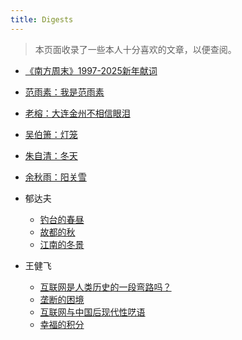 ```yaml
---
title: Digests
---
```

> 本页面收录了一些本人十分喜欢的文章，以便查阅。

- [《南方周末》1997-2025新年献词](../posts/3144/)
- [范雨素：我是范雨素](../posts/c1d8)
- [老榕：大连金州不相信眼泪](../posts/8703/)
- [吴伯箫：灯笼](../posts/c069/)
- [朱自清：冬天](../posts/92a1/)
- [余秋雨：阳关雪](../posts/ca85/)

- 郁达夫
  - [钓台的春昼](../posts/64b5/)
  - [故都的秋](../posts/706/)
  - [江南的冬景](../posts/b799/)

- 王健飞
  - [互联网是人类历史的一段弯路吗？](https://1q43.blog/post/673/)
  - [垄断的困境](https://1q43.blog/post/766/)
  - [互联网与中国后现代性呓语](https://1q43.blog/post/782/)
  - [幸福的积分](https://1q43.blog/post/5322/)